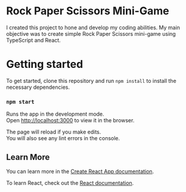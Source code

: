 # Rock Paper Scissors Mini-Game

I created this project to hone and develop my coding abilities. My main objective was to create simple Rock Paper Scissors mini-game using TypeScript and React.

# Getting started

To get started, clone this repository and run `npm install` to install the necessary dependencies.

### `npm start`

Runs the app in the development mode.\
Open [http://localhost:3000](http://localhost:3000) to view it in the browser.

The page will reload if you make edits.\
You will also see any lint errors in the console.

## Learn More

You can learn more in the [Create React App documentation](https://facebook.github.io/create-react-app/docs/getting-started).

To learn React, check out the [React documentation](https://reactjs.org/).

